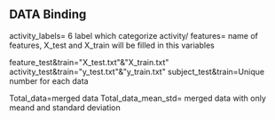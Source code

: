 ## DATA Binding
activity_labels= 6 label which categorize activity/
features= name of features, X_test and X_train will be filled in this variables

feature_test&train="X_test.txt"&"X_train.txt"
activity_test&train="y_test.txt"&"y_train.txt"
subject_test&train=Unique number for each data

Total_data=merged data
Total_data_mean_std= merged data with only meand and standard deviation
